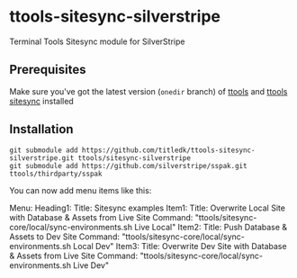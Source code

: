 # ttools-sitesync-silverstripe
Terminal Tools Sitesync module for SilverStripe


## Prerequisites

Make sure you've got the latest version (`onedir` branch) of [ttools](https://github.com/titledk/ttools-core)
and [ttools sitesync](https://github.com/titledk/ttools-sitesync-core) installed


## Installation

	git submodule add https://github.com/titledk/ttools-sitesync-silverstripe.git ttools/sitesync-silverstripe
	git submodule add https://github.com/silverstripe/sspak.git ttools/thirdparty/sspak


You can now add menu items like this:

  Menu:
    Heading1:
      Title: Sitesync examples
      Item1:
        Title: Overwrite Local Site with Database & Assets from Live Site
        Command: "ttools/sitesync-core/local/sync-environments.sh Live Local"
      Item2:
        Title: Push Database & Assets to Dev Site
        Command: "ttools/sitesync-core/local/sync-environments.sh Local Dev"
      Item3:
        Title: Overwrite Dev Site with Database & Assets from Live Site
        Command: "ttools/sitesync-core/local/sync-environments.sh Live Dev"      
        